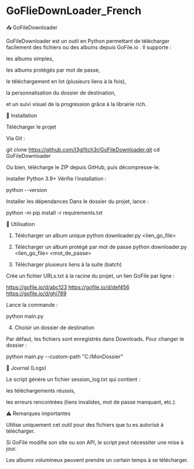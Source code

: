 # GoFlieDownLoader_French
📥 GoFileDownloader

GoFileDownloader est un outil en Python permettant de télécharger facilement des fichiers ou des albums depuis GoFile.io
.
Il supporte :

les albums simples,

les albums protégés par mot de passe,

le téléchargement en lot (plusieurs liens à la fois),

la personnalisation du dossier de destination,

et un suivi visuel de la progression grâce à la librairie rich.

🚀 Installation

Télécharger le projet

Via Git :

git clone https://github.com/l3gl1tch3r/GoFileDownloader.git
cd GoFileDownloader


Ou bien, télécharge le ZIP depuis GitHub, puis décompresse-le.

Installer Python 3.9+
Vérifie l’installation :

python --version


Installer les dépendances
Dans le dossier du projet, lance :

python -m pip install -r requirements.txt

📂 Utilisation
1. Télécharger un album unique
python downloader.py <lien_go_file>

2. Télécharger un album protégé par mot de passe
python downloader.py <lien_go_file> <mot_de_passe>

3. Télécharger plusieurs liens à la suite (batch)

Crée un fichier URLs.txt à la racine du projet, un lien GoFile par ligne :

https://gofile.io/d/abc123
https://gofile.io/d/def456
https://gofile.io/d/ghi789


Lance la commande :

python main.py

4. Choisir un dossier de destination

Par défaut, les fichiers sont enregistrés dans Downloads.
Pour changer le dossier :

python main.py --custom-path "C:/MonDossier"

📝 Journal (Logs)

Le script génère un fichier session_log.txt qui contient :

les téléchargements réussis,

les erreurs rencontrées (liens invalides, mot de passe manquant, etc.).

⚠️ Remarques importantes

Utilise uniquement cet outil pour des fichiers que tu es autorisé à télécharger.

Si GoFile modifie son site ou son API, le script peut nécessiter une mise à jour.

Les albums volumineux peuvent prendre un certain temps à se télécharger.
